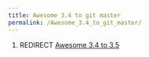 ```yaml
---
title: Awesome 3.4 to git master
permalink: /Awesome_3.4_to_git_master/
---
```


1.  REDIRECT [Awesome 3.4 to 3.5](/Awesome_3.4_to_3.5 "wikilink")
